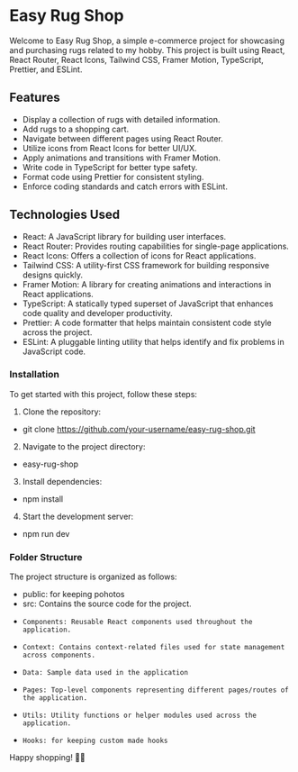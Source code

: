 # Easy Rug Shop
Welcome to Easy Rug Shop, a simple e-commerce project for showcasing and purchasing rugs related to my hobby. This project is built using React, React Router, React Icons, Tailwind CSS, Framer Motion, TypeScript, Prettier, and ESLint.

## Features
+ Display a collection of rugs with detailed information.
+ Add rugs to a shopping cart.
+ Navigate between different pages using React Router.
+ Utilize icons from React Icons for better UI/UX.
+ Apply animations and transitions with Framer Motion.
+ Write code in TypeScript for better type safety.
+ Format code using Prettier for consistent styling.
+ Enforce coding standards and catch errors with ESLint.
 
## Technologies Used
+ React: A JavaScript library for building user interfaces.
+ React Router: Provides routing capabilities for single-page applications.
+ React Icons: Offers a collection of icons for React applications.
+ Tailwind CSS: A utility-first CSS framework for building responsive designs quickly.
+ Framer Motion: A library for creating animations and interactions in React applications.
+ TypeScript: A statically typed superset of JavaScript that enhances code quality and developer productivity.
+ Prettier: A code formatter that helps maintain consistent code style across the project.
+ ESLint: A pluggable linting utility that helps identify and fix problems in JavaScript code.

### Installation
To get started with this project, follow these steps:

1. Clone the repository:
+ git clone https://github.com/your-username/easy-rug-shop.git

2. Navigate to the project directory:
+ easy-rug-shop

3. Install dependencies:
+ npm install

4. Start the development server:
+ npm run dev

### Folder Structure
The project structure is organized as follows:

- public: for keeping pohotos
- src: Contains the source code for the project.
-     Components: Reusable React components used throughout the application.
-     Context: Contains context-related files used for state management across components.
-     Data: Sample data used in the application
-     Pages: Top-level components representing different pages/routes of the application.
-     Utils: Utility functions or helper modules used across the application.
-     Hooks: for keeping custom made hooks

Happy shopping! 🛒🌟
